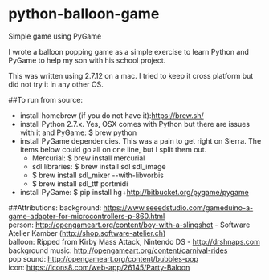 # python-balloon-game
Simple game using PyGame

I wrote a balloon popping game as a simple exercise to learn Python and PyGame to help my son with his school project.

This was written using 2.7.12 on a mac.  I tried to keep it cross platform but did not try it in any other OS.

##To run from source:
* install homebrew (if you do not have it):https://brew.sh/ 
* install Python 2.7.x.  Yes, OSX comes with Python but there are issues with it and PyGame: $ brew python
* install PyGame dependencies.  This was a pain to get right on Sierra. The items below could go all on one line, but I split them out.
    * Mercurial: $ brew install mercurial
    * sdl libraries: $ brew install sdl sdl_image 
    * $ brew install sdl_mixer --with-libvorbis
    * $ brew install sdl_ttf portmidi
* install PyGame: $ pip install hg+http://bitbucket.org/pygame/pygame

##Attributions: 
background: https://www.seeedstudio.com/gameduino-a-game-adapter-for-microcontrollers-p-860.html    
person: http://opengameart.org/content/boy-with-a-slingshot - Software Atelier Kamber (http://shop.software-atelier.ch)   
balloon: Ripped from Kirby Mass Attack, Nintendo DS - http://drshnaps.com    
background music: http://opengameart.org/content/carnival-rides   
pop sound: http://opengameart.org/content/bubbles-pop    
icon: https://icons8.com/web-app/26145/Party-Baloon   

